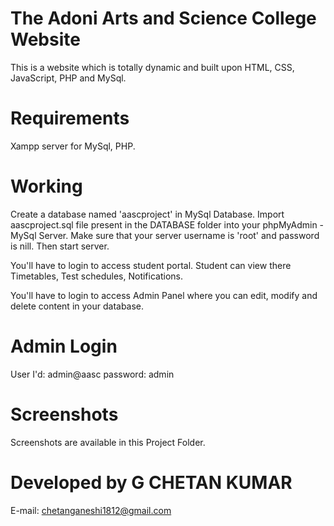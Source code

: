 # The Adoni Arts and Science College Website
  This is a website which is totally dynamic and built upon HTML, CSS, JavaScript, PHP and MySql.

# Requirements
  Xampp server for MySql, PHP.

# Working
  Create a database named 'aascproject' in MySql Database.
  Import aascproject.sql file present in the DATABASE folder into your phpMyAdmin - MySql Server.
  Make sure that your server username is 'root' and password is nill.
  Then start server.
  
  You'll have to login to access student portal.
  Student can view there Timetables, Test schedules, Notifications.
  
  You'll have to login to access Admin Panel where you can edit, modify and delete content in your database.
  
# Admin Login
  User I'd:  admin@aasc
  password:  admin
  
# Screenshots
  Screenshots are available in this Project Folder.
  
# Developed by G CHETAN KUMAR
  E-mail: chetanganeshi1812@gmail.com 
